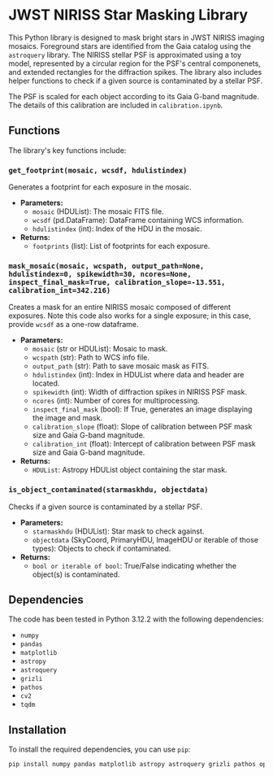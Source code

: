 # JWST NIRISS Star Masking Library

This Python library is designed to mask bright stars in JWST NIRISS imaging mosaics. Foreground stars are identified from the Gaia catalog using the `astroquery` library. The NIRISS stellar PSF is approximated using a toy model, represented by a circular region for the PSF's central componenets, and extended rectangles for the diffraction spikes. The library also includes helper functions to check if a given source is contaminated by a stellar PSF.

The PSF is scaled for each object according to its Gaia G-band magnitude. The details of this calibration are included in `calibration.ipynb`.

## Functions
The library's key functions include:

### `get_footprint(mosaic, wcsdf, hdulistindex)`
Generates a footprint for each exposure in the mosaic.

- **Parameters:**
  - `mosaic` (HDUList): The mosaic FITS file.
  - `wcsdf` (pd.DataFrame): DataFrame containing WCS information.
  - `hdulistindex` (int): Index of the HDU in the mosaic.
- **Returns:**
  - `footprints` (list): List of footprints for each exposure.

### `mask_mosaic(mosaic, wcspath, output_path=None, hdulistindex=0, spikewidth=30, ncores=None, inspect_final_mask=True, calibration_slope=-13.551, calibration_int=342.216)`
Creates a mask for an entire NIRISS mosaic composed of different exposures.
Note this code also works for a single exposure; in this case, provide `wcsdf` as a one-row dataframe.

- **Parameters:**
  - `mosaic` (str or HDUList): Mosaic to mask.
  - `wcspath` (str): Path to WCS info file.
  - `output_path` (str): Path to save mosaic mask as FITS.
  - `hdulistindex` (int): Index in HDUList where data and header are located.
  - `spikewidth` (int): Width of diffraction spikes in NIRISS PSF mask.
  - `ncores` (int): Number of cores for multiprocessing.
  - `inspect_final_mask` (bool): If True, generates an image displaying the image and mask.
  - `calibration_slope` (float): Slope of calibration between PSF mask size and Gaia G-band magnitude.
  - `calibration_int` (float): Intercept of calibration between PSF mask size and Gaia G-band magnitude.
- **Returns:**
  - `HDUList`: Astropy HDUList object containing the star mask.

### `is_object_contaminated(starmaskhdu, objectdata)`
Checks if a given source is contaminated by a stellar PSF.

- **Parameters:**
  - `starmaskhdu` (HDUList): Star mask to check against.
  - `objectdata` (SkyCoord, PrimaryHDU, ImageHDU or iterable of those types): Objects to check if contaminated.
- **Returns:**
  - `bool or iterable of bool`: True/False indicating whether the object(s) is contaminated.

## Dependencies
The code has been tested in Python 3.12.2 with the following dependencies:
- `numpy`
- `pandas`
- `matplotlib`
- `astropy`
- `astroquery`
- `grizli`
- `pathos`
- `cv2`
- `tqdm`

## Installation

To install the required dependencies, you can use `pip`:

```bash
pip install numpy pandas matplotlib astropy astroquery grizli pathos opencv-python tqdm

